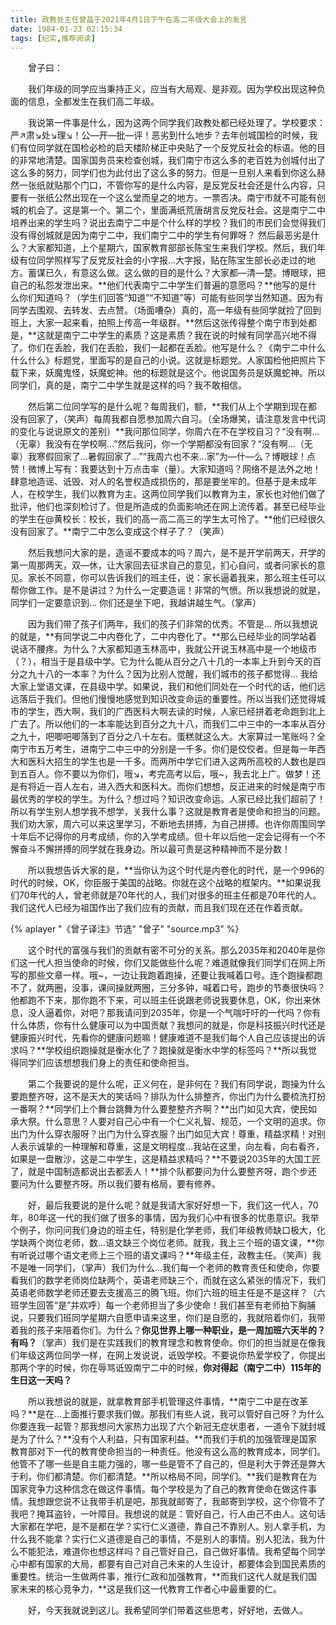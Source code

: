 ```yaml
---
title: 政教处主任曾晶于2021年4月1日下午在高二年级大会上的发言
date: 1984-01-23 02:15:34
tags: [纪实,推荐阅读]
---
```

&ensp;&ensp;&ensp;&ensp;曾子曰：

&ensp;&ensp;&ensp;&ensp;我们年级的同学应当秉持正义，应当有大局观、是非观。因为学校出现这种负面的信息，全都发生在我们高二年级。
<!--more-->
&ensp;&ensp;&ensp;&ensp;我说第一件事是什么，因为这两个同学我们政教处都已经处理了。学校要求：严↗肃↘处↘理↘！公—开—批—评！恶劣到什么地步？去年创城国检的时候，我们有位同学就在国检必检的启天楼阶梯正中央贴了一个反党反社会的标语。他的目的非常地清楚。国家国务员来检查创城，我们南宁市这么多的老百姓为创城付出了这么多的努力，同学们也为此付出了这么多的努力。但是一旦别人来看到你这么赫然一张纸就贴那个门口，不管你写的是什么内容，是反党反社会还是什么内容，只要有一张纸公然出现在一个这么堂而皇之的地方。一票否决。南宁市就不可能有创城的机会了。这是第一个。第二个，里面满纸荒唐胡言反党反社会。这是南宁二中培养出来的学生吗？说出去南宁二中是个什么样的学校？我们的市民们会觉得我们没有得创城就是因为南宁二中，我们南宁二中的学生有何罪呀？ 然后最恶劣是什么？大家都知道，上个星期六，国家教育部部长陈宝生来我们学校。然后，我们年级有位同学照样写了反党反社会的小字报...大字报，贴在陈宝生部长必走过的地方。蓄谋已久，有意这么做。这么做的目的是什么？大家都—清—楚。博眼球，把自己的私怨发泄出来。**他们代表南宁二中学生们普遍的意愿吗？**他写的是什么你们知道吗？（学生们回答“知道”“不知道”等）可能有些同学当然知道。因为有同学去围观、去转发、去点赞。（场面嘈杂）真的，高一年级有些同学就捡了回到班上，大家一起来看，拍照上传高一年级群。**然后这张传得整个南宁市到处都是，**这就是南宁二中学生的素质？这是素质？我在说的时候有同学高兴地不得了。你们在丢脸，我们在丢脸，我们一起都在丢脸。他写是什么？《南宁二中什么什么什么》标题党，里面写的是自己的小说。这就是标题党。人家国检他把照片下载下来，妖魔鬼怪，妖魔蛇神。他的标题就是这个。他说国务员是妖魔蛇神。所以同学们，真的是，南宁二中学生就是这样的吗？我不敢相信。

&ensp;&ensp;&ensp;&ensp;然后第二位同学写的是什么呢？每周我们，额，**我们从上个学期到现在都没有回家了，（笑声）每周我都自愿参加周六自习。（全场爆笑，请注意发言中代词的变化与说说原文的差别）**我问那位同学，你周六在不在学校自习？“没有啊...（无辜）我没有在学校啊...”然后我问，你一个学期都没有回家？“没有啊...（无辜）我寒假回家了...暑假回家了...”“我周六也不来...家”为—什—么？博眼球！点赞！微博上写有：我要达到十万点击率（量）。大家知道吗？网络不是法外之地！肆意地造谣、诋毁、对人的名誉权造成损伤的，那是要坐牢的。但基于是未成年人，在校学生，我们以教育为主。这两位同学我们以教育为主，家长也对他们做了批评，他们也深刻检讨了。但是所造成的负面影响还在网上流传着。甚至已经毕业的学生在@黄校长：校长，我们的高一高二高三的学生太可怜了。**他们已经很久没有回家了。**南宁二中怎么变成这个样子了？（笑声）

&ensp;&ensp;&ensp;&ensp;然后我想问大家的是，造谣不要成本的吗？周六，是不是开学前两天，开学的第一周那两天，双—休，让大家回去征求自己的意见，扪心自问，或者问家长的意见。家长不同意，你可以告诉我们的班主任，说：家长逼着我来，那么班主任可以帮你做工作。是不是讲过？为什么一定要造谣！非常的气愤。所以我想说的就是，同学们一定要意识到... 你们还是坐下吧，我越讲越生气。（掌声）

&ensp;&ensp;&ensp;&ensp;因为我们带了孩子们两年，我们的孩子们非常的优秀。不管是... 所以我想说的就是，**有同学说二中内卷化了，二中内卷化了。**那么已经毕业的同学站着说话不腰疼。为什么？大家都知道玉林高中，我就公开说玉林高中是一个地级市（？），相当于是县级中学。它为什么能从百分之八十几的一本率上升到今天的百分之九十八的一本率？为什么？因为比别人觉醒，我们城市的孩子都觉得... 我给大家上堂语文课，在县级中学。如果说，我们和他们同处在一个时代的话，他们远远落后于我们。但他们慢慢地感觉到知识改变命运的重要性。所以当我们还觉得城市的学生，西大啊，我们的广西医科大啊去读的时候，人家已经拼着老命跑到北上广去了。所以他们的一本率能达到百分之九十八，而我们二中三中的一本率从百分之九十，吧唧吧唧落到了百分之八十左右。蛋糕就这么大。大家算过一笔账吗？全南宁市五万考生，进南宁二中三中的分别是一千多。你们是佼佼者。但是每一年西大和医科大招生的学生也是一千多。而两所中学它们进入这两所高校的人数也是四到五百人。你不要以为你们，哦↘，考完高考以后，哦~，我去北上广。做梦！还是有将近一百人左右，进入西大和医科大。而你们想想，反正进来的时候是南宁市最优秀的学校的学生。为什么？想过吗？知识改变命运。人家已经比我们超前了！所以有学生别人想学我不想学，关我什么事？这就是教育者是使命和担当的问题。我们劝大家，周六可以来这里学习，不断地去拼搏，为自己拼搏。也许你周围同学十年后不记得你的月考成绩，你的入学考成绩。但十年以后他一定会记得有一个不懈奋斗不懈拼搏的同学就在我身边。所以最可贵是这种精神而不是分数！

&ensp;&ensp;&ensp;&ensp;所以我想告诉大家的是，**当你认为这个时代是内卷化的时代，是一个996的时代的时候，OK，你臣服于美国的战略。你就在这个战略的框架内。**如果说我们70年代的人，曾老师就是70年代的人，我们对很多的班主任都是70年代的人。我们这代人已经为祖国作出了我们应有的贡献，而且我们现在还在作着贡献。

{% aplayer "《曾子译注》节选" "曾子" "source.mp3" %}

&ensp;&ensp;&ensp;&ensp;这个时代的富强与我们的贡献有密不可分的关系。那么2035年和2040年是你们这一代人担当使命的时候，你们又能做些什么呢？难道就像我们同学们在网上所写的那些文章一样。哦~，一边让我跑着跑操，还要让我喊着口号。连个跑操都跑不了，就两圈，没事，课间操就两圈，三分多钟，喊着口号，跑步的节奏很快吗？他都跑不下来，那你跑不下来，可以班主任说跟老师说我要休息，OK，你出来休息，没人逼着你，对吧？那我请问到2035年，你是一个气喘吁吁的一代吗？你有什么体质，你有什么健康可以为中国贡献？我想问的就是，你是科技振兴时代还是健康振兴时代，先看你的健康问题嘛！健康难道不是我们每个人自己应该提出的诉求吗？**学校组织跑操就是衡水化了？跑操就是衡水中学的标签吗？**所以我觉得同学们应该想想我们身上的责任和使命担当。

&ensp;&ensp;&ensp;&ensp;第二个我要说的是什么呢，正义何在，是非何在？我们有同学说，跑操为什么要跑整齐呀，这不是天大的笑话吗？排队为什么排整齐，你出门为什么要梳洗打扮一番啊？**同学们上个舞台跳舞为什么要整整齐齐啊？**出门如见大宾，使民如承大祭。什么意思？人要对自己心中有一个仁义礼智、规范，一个文明的追求。你出门为什么穿衣服呀？出门为什么穿衣服？出门如见大宾！尊重，精益求精！对别人表示诚挚的一种理解和尊重，这是文明程度...我站在这里，向左看，向右看齐，如果是一盘散沙，这是二中学生，这是精益求精吗？**不要说2035年的大国工匠了，就是中国制造都说出去都丢人！**排个队都要问为什么要整齐呀，跑个步还要问为什么要整齐呀。所以我们要有格局，要有修养。

&ensp;&ensp;&ensp;&ensp;好，最后我要说的是什么呢？就是我请大家好好想一下，我们这一代人，70年，80年这一代的我们做了很多的事情，因为我们心中有很多的忧患意识。我举个例子，你问问我们身边的班主任，特别是化学老师，我们年级教师缺口极大，化学缺两个岗位老师，数...语文缺三个岗位老师。就我，我上三个班的语文课，**你有听说过哪个语文老师上三个班的语文课吗？**年级主任，政教主任。（笑声）我不是唯一同学们，（掌声）我们为什么...我们每一个老师的教育责任和使命，你要看我们的数学老师岗位缺两个，英语老师缺三个，而就在这么紧张的情况下，我们英语老师数学老师还要去支援高三的腾飞班。你们六班的班主任是不是这样？（六班学生回答“是”并欢呼）每一个老师担当了多少使命！我们甚至有老师拍下胸脯说，只要我们班同学星期六自愿申请来这里，你们是自愿的，我就陪着你们，我带着我的孩子来陪着你们。为什么？**你见世界上哪一种职业，是一周加班六天半的？有吗？**（掌声）我们是在实践我们的教育理念和教育使命。你们的担当就是在像我们年级这两位同学一样，在网上发说说，诋毁学校。不要说你热爱学校了，你提出那两个字的时候，你在辱骂诋毁南宁二中的时候，**你对得起（南宁二中）115年的生日这一天吗？**

&ensp;&ensp;&ensp;&ensp;所以我想说的就是，就拿教育部手机管理这件事情，**南宁二中是在改革吗？**是在...上面推行要求我们做。那我们有些人说，我可以管好自己呀？为什么你要连我一起管？那我想问大家热力出现了六个新冠无症状患者，一道令下就封城是为了什么？**没有个人利益，只有国家利益。**而我们手机的加强管理是国家教育部对下一代的教育使命担当的一种责任。他没有这么高的教育成本，同学们。他管不了哪一些是自主能力强的，哪一些是管不了自己的，但是利大于弊还是弊大于利，你们都清楚。你们都清楚。**所以格局不同，同学们。**我们是教育在为国家竞争力这种信念在做这件事情。每个学校是为了自己的教育使命在做这件事情。我想跟您说不让我带手机是吧，那我就邮寄了，我邮寄到学校，这个你管不了我吧？掩耳盗铃，一叶障目。我想说的就是：管好自己，行人由己不由人。这句话大家都在学吧，是不是都在学？实行仁义道德，靠自己不靠别人。别人拿手机，为什么我不能拿？实行仁义道德是自己的事情，不是别人的事情。别人犯法，我为什么不能犯法，难道你也想这样吗？自己管好自己，自己做好事情。我希望每个同学心中都有国家的大局，都要有自己对自己未来的人生设计，都要体会到国民素质的重要性。统治一生做两件事，推行仁政和加强教育，**而我们这代人就是我们国家未来的核心竞争力，**这是我们这一代教育工作者心中最重要的仁。

&ensp;&ensp;&ensp;&ensp;好，今天我就说到这儿。我希望同学们带着这些思考，好好地，去做人。
